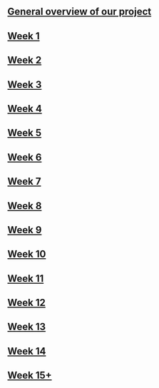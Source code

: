 ## [General overview of our project](https://zczlsde.github.io/0016team1.github.io/overall)

## [Week 1](https://zczlsde.github.io/0016team1.github.io/OCT:12-OCT:18)

## [Week 2](https://zczlsde.github.io/0016team1.github.io/OCT:19-OCT:25)

## [Week 3](https://zczlsde.github.io/0016team1.github.io/OCT:26-NOV:1)

## [Week 4](https://zczlsde.github.io/0016team1.github.io/NOV:2-NOV:8)

## [Week 5](https://zczlsde.github.io/0016team1.github.io/NOV:9-NOV-15)

## [Week 6](https://zczlsde.github.io/0016team1.github.io/NOV:16-NOV:22)

## [Week 7](https://zczlsde.github.io/0016team1.github.io/NOV:23-NOV:29)

## [Week 8](https://zczlsde.github.io/0016team1.github.io/NOV:30-DEC:6)

## [Week 9](https://zczlsde.github.io/0016team1.github.io/DEC:7-DEC:13)

## [Week 10](https://zczlsde.github.io/0016team1.github.io/DEC:14-DEC:20)

## [Week 11](https://zczlsde.github.io/0016team1.github.io/week1)

## [Week 12](https://zczlsde.github.io/0016team1.github.io/week2)

## [Week 13](https://zczlsde.github.io/0016team1.github.io/week3)

## [Week 14](https://zczlsde.github.io/0016team1.github.io/week4)

## [Week 15+](https://zczlsde.github.io/0016team1.github.io/development)


